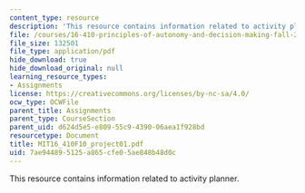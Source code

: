 ```yaml
---
content_type: resource
description: 'This resource contains information related to activity planner. '
file: /courses/16-410-principles-of-autonomy-and-decision-making-fall-2010/7ae944895125a865cfe05ae848b48d0c_MIT16_410F10_project01.pdf
file_size: 132501
file_type: application/pdf
hide_download: true
hide_download_original: null
learning_resource_types:
- Assignments
license: https://creativecommons.org/licenses/by-nc-sa/4.0/
ocw_type: OCWFile
parent_title: Assignments
parent_type: CourseSection
parent_uid: d624d5e5-e809-55c9-4390-06aea1f928bd
resourcetype: Document
title: MIT16_410F10_project01.pdf
uid: 7ae94489-5125-a865-cfe0-5ae848b48d0c
---
```

This resource contains information related to activity planner. 